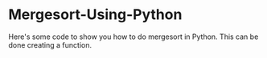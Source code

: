 # Mergesort-Using-Python
Here's some code to show you how to do mergesort in Python.
This can be done creating a function.
